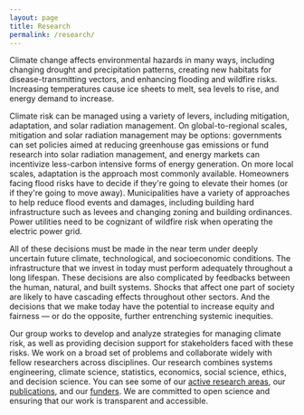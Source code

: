 ```yaml
---
layout: page
title: Research
permalink: /research/
---
```


Climate change affects environmental hazards in many ways, including changing drought and precipitation patterns, creating new habitats for disease-transmitting vectors, and enhancing flooding and wildfire risks. Increasing temperatures cause ice sheets to melt, sea levels to rise, and energy demand to increase.

Climate risk can be managed using a variety of levers, including mitigation, adaptation, and solar radiation management. On global-to-regional scales, mitigation and solar radiation management may be options: governments can set policies aimed at reducing greenhouse gas emissions or fund research into solar radiation management, and energy markets can incentivize less-carbon intensive forms of energy generation. On more local scales, adaptation is the approach most commonly available. Homeowners facing flood risks have to decide if they're going to elevate their homes (or if they're going to move away). Municipalities have a variety of approaches to help reduce flood events and damages, including building hard infrastructure such as levees and changing zoning and building ordinances. Power utilities need to be cognizant of wildfire risk when operating the electric power grid.

All of these decisions must be made in the near term under deeply uncertain future climate, technological, and socioeconomic conditions. The infrastructure that we invest in today must perform adequately throughout a long lifespan. These decisions are also complicated by feedbacks between the human, natural, and built systems. Shocks that affect one part of society are likely to have cascading effects throughout other sectors. And the decisions that we make today have the potential to increase equity and fairness &mdash; or do the opposite, further entrenching systemic inequities.

Our group works to develop and analyze strategies for managing climate risk, as well as providing decision support for stakeholders faced with these risks. We work on a broad set of problems and collaborate widely with fellow researchers across disciplines. Our research combines systems engineering, climate science, statistics, economics, social science, ethics, and decision science. You can see some of our [active research areas](/research/areas/), our [publications](/research/publications/), and our [funders](/research/funders). We are committed to open science and ensuring that our work is transparent and accessible.
